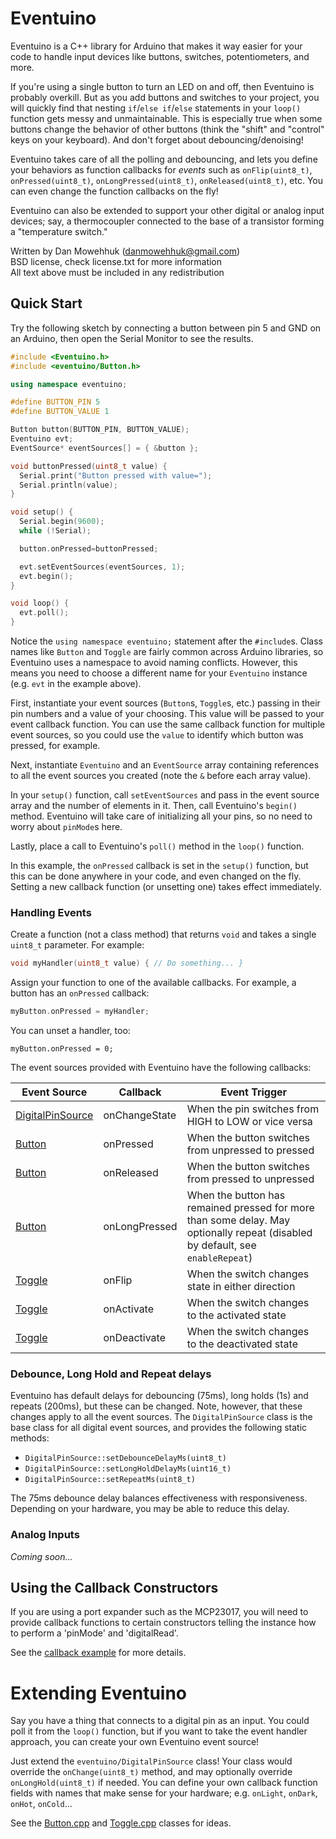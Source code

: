 # Eventuino

Eventuino is a C++ library for Arduino that makes it way easier for your code
to handle input devices like buttons, switches, potentiometers, and more.

If you're using a single button to turn an LED on and off, then Eventuino is
probably overkill. But as you add buttons and switches to your project, you 
will quickly find that nesting `if`/`else if`/`else` statements in your
`loop()` function gets messy and unmaintainable. This is especially true when
some buttons change the behavior of other buttons (think the "shift" and
"control" keys on your keyboard). And don't forget about debouncing/denoising!

Eventuino takes care of all the polling and debouncing, and lets you define 
your behaviors as function callbacks for _events_ such as `onFlip(uint8_t)`, 
`onPressed(uint8_t)`, `onLongPressed(uint8_t)`, `onReleased(uint8_t)`, etc. 
You can even change the function callbacks on the fly!

Eventuino can also be extended to support your other digital or analog input
devices; say, a thermocoupler connected to the base of a transistor forming
a "temperature switch."

Written by Dan Mowehhuk (danmowehhuk@gmail.com)\
BSD license, check license.txt for more information\
All text above must be included in any redistribution

## Quick Start

Try the following sketch by connecting a button between pin 5 and GND on an
Arduino, then open the Serial Monitor to see the results.

```cpp
#include <Eventuino.h>
#include <eventuino/Button.h>

using namespace eventuino;

#define BUTTON_PIN 5
#define BUTTON_VALUE 1

Button button(BUTTON_PIN, BUTTON_VALUE); 
Eventuino evt;
EventSource* eventSources[] = { &button };

void buttonPressed(uint8_t value) {
  Serial.print("Button pressed with value=");
  Serial.println(value);
}

void setup() {
  Serial.begin(9600);
  while (!Serial);

  button.onPressed=buttonPressed;

  evt.setEventSources(eventSources, 1);
  evt.begin();
}

void loop() {
  evt.poll();
}

```

Notice the `using namespace eventuino;` statement after the `#include`s. Class 
names like `Button` and `Toggle` are fairly common across Arduino libraries, 
so Eventuino uses a namespace to avoid naming conflicts. However, this means 
you need to choose a different name for your `Eventuino` instance (e.g. `evt`
in the example above).

First, instantiate your event sources (`Button`s, `Toggle`s, etc.) passing in
their pin numbers and a value of your choosing. This value will be passed to
your event callback function. You can use the same callback function for
multiple event sources, so you could use the `value` to identify which button
was pressed, for example.

Next, instantiate `Eventuino` and an `EventSource` array containing references
to all the event sources you created (note the `&` before each array value).

In your `setup()` function, call `setEventSources` and pass in the event source
array and the number of elements in it. Then, call Eventuino's `begin()` 
method. Eventuino will take care of initializing all your pins, so no need to 
worry about `pinMode`s here.

Lastly, place a call to Eventuino's `poll()` method in the `loop()` function.

In this example, the `onPressed` callback is set in the `setup()` function, 
but this can be done anywhere in your code, and even changed on the fly.
Setting a new callback function (or unsetting one) takes effect immediately.

### Handling Events

Create a function (not a class method) that returns `void` and takes a 
single `uint8_t` parameter. For example:
```c
void myHandler(uint8_t value) { // Do something... }
```

Assign your function to one of the available callbacks. For example, a button
has an `onPressed` callback:
```c
myButton.onPressed = myHandler;
```

You can unset a handler, too:
```
myButton.onPressed = 0;
```

The event sources provided with Eventuino have the following callbacks:

| Event Source | Callback | Event Trigger |
| ------------ | -------- | ------- |
| [DigitalPinSource](src/eventuino/DigitalPinSource.h) | onChangeState | When the pin switches from HIGH to LOW or vice versa |
| [Button](src/eventuino/Button.h) | onPressed | When the button switches from unpressed to pressed |
| [Button](src/eventuino/Button.h) | onReleased | When the button switches from pressed to unpressed |
| [Button](src/eventuino/Button.h) | onLongPressed | When the button has remained pressed for more than some delay. May optionally repeat (disabled by default, see `enableRepeat`) |
| [Toggle](src/eventuino/Toggle.h) | onFlip | When the switch changes state in either direction |
| [Toggle](src/eventuino/Toggle.h) | onActivate | When the switch changes to the activated state |
| [Toggle](src/eventuino/Toggle.h) | onDeactivate | When the switch changes to the deactivated state |

### Debounce, Long Hold and Repeat delays

Eventuino has default delays for debouncing (75ms), long holds (1s) and repeats (200ms), but these can be changed.
Note, however, that these changes apply to all the event sources. The `DigitalPinSource` class is the base class for all digital event sources, and provides the following static methods:
- `DigitalPinSource::setDebounceDelayMs(uint8_t)`
- `DigitalPinSource::setLongHoldDelayMs(uint16_t)`
- `DigitalPinSource::setRepeatMs(uint8_t)`

The 75ms debounce delay balances effectiveness with responsiveness. Depending on your
hardware, you may be able to reduce this delay.

### Analog Inputs

_Coming soon..._


## Using the Callback Constructors

If you are using a port expander such as the MCP23017, you will need to provide 
callback functions to certain constructors telling the instance how to perform a
'pinMode' and 'digitalRead'.

See the [callback example](examples/button_with_callbacks/button_with_callbacks.ino)
for more details.


# Extending Eventuino

Say you have a thing that connects to a digital pin as an input. You could poll it
from the `loop()` function, but if you want to take the event handler approach, you
can create your own Eventuino event source!

Just extend the `eventuino/DigitalPinSource` class! Your class would override the 
`onChange(uint8_t)` method, and may optionally override `onLongHold(uint8_t)`
if needed. You can define your own callback function fields with names that make
sense for your hardware; e.g. `onLight`, `onDark`, `onHot`, `onCold`...

See the [Button.cpp](src/eventuino/Button.cpp) and [Toggle.cpp](src/eventuino/Toggle.cpp)
classes for ideas.
